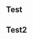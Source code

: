 <link rel="stylesheet" href="./github-markdown.css" type="text/css">
<head>
<meta name="viewport" content="width=device-width, initial-scale=1.0, maximum-scale=1.0, minimum-scale=1.0">
</head>
<div class="contents wrapper">
<article>

# Test

## Test2


</article>
<aside id="ToC"></aside>
<script src="toc.js"></script>
</div>